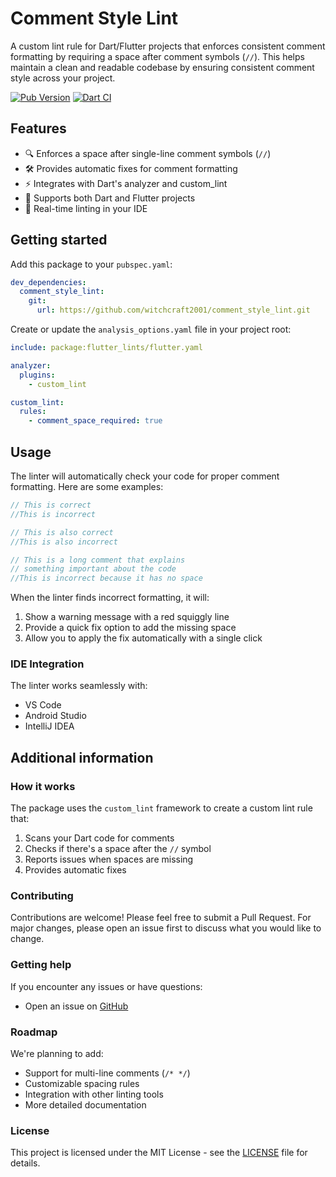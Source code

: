 # Comment Style Lint

A custom lint rule for Dart/Flutter projects that enforces consistent comment formatting by requiring a space after comment symbols (`//`). This helps maintain a clean and readable codebase by ensuring consistent comment style across your project.

[![Pub Version](https://img.shields.io/pub/v/comment_style_lint)](https://pub.dev/packages/comment_style_lint)
[![Dart CI](https://github.com/witchcraft2001/comment_style_lint/actions/workflows/dart.yml/badge.svg)](https://github.com/witchcraft2001/comment_style_lint/actions/workflows/dart.yml)

## Features

- 🔍 Enforces a space after single-line comment symbols (`//`)
- 🛠️ Provides automatic fixes for comment formatting
- ⚡ Integrates with Dart's analyzer and custom_lint
- 📝 Supports both Dart and Flutter projects
- 🔄 Real-time linting in your IDE

## Getting started

Add this package to your `pubspec.yaml`:

```yaml
dev_dependencies:
  comment_style_lint:
    git:
      url: https://github.com/witchcraft2001/comment_style_lint.git
```

Create or update the `analysis_options.yaml` file in your project root:

```yaml
include: package:flutter_lints/flutter.yaml

analyzer:
  plugins:
    - custom_lint

custom_lint:
  rules:
    - comment_space_required: true
```

## Usage

The linter will automatically check your code for proper comment formatting. Here are some examples:

```dart
// This is correct
//This is incorrect

// This is also correct
//This is also incorrect

// This is a long comment that explains
// something important about the code
//This is incorrect because it has no space
```

When the linter finds incorrect formatting, it will:
1. Show a warning message with a red squiggly line
2. Provide a quick fix option to add the missing space
3. Allow you to apply the fix automatically with a single click

### IDE Integration

The linter works seamlessly with:
- VS Code
- Android Studio
- IntelliJ IDEA

## Additional information

### How it works

The package uses the `custom_lint` framework to create a custom lint rule that:
1. Scans your Dart code for comments
2. Checks if there's a space after the `//` symbol
3. Reports issues when spaces are missing
4. Provides automatic fixes

### Contributing

Contributions are welcome! Please feel free to submit a Pull Request. For major changes, please open an issue first to discuss what you would like to change.

### Getting help

If you encounter any issues or have questions:
- Open an issue on [GitHub](https://github.com/witchcraft2001/comment_style_lint/issues)

### Roadmap

We're planning to add:
- Support for multi-line comments (`/* */`)
- Customizable spacing rules
- Integration with other linting tools
- More detailed documentation

### License

This project is licensed under the MIT License - see the [LICENSE](LICENSE) file for details.

